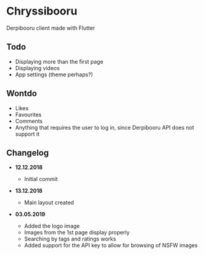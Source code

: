 # Chryssibooru

Derpibooru client made with Flutter

## Todo

 * Displaying more than the first page
 * Displaying videos
 * App settings (theme perhaps?)
 
## Wontdo

 * Likes
 * Favourites
 * Comments
 * Anything that requires the user to log in, since Derpibooru API does not support it

## Changelog

* **12.12.2018**
  * Initial commit
  
* **13.12.2018**
  * Main layout created
  
* **03.05.2019**
  * Added the logo image
  * Images from the 1st page display properly
  * Searching by tags and ratings works
  * Added support for the API key to allow for browsing of NSFW images